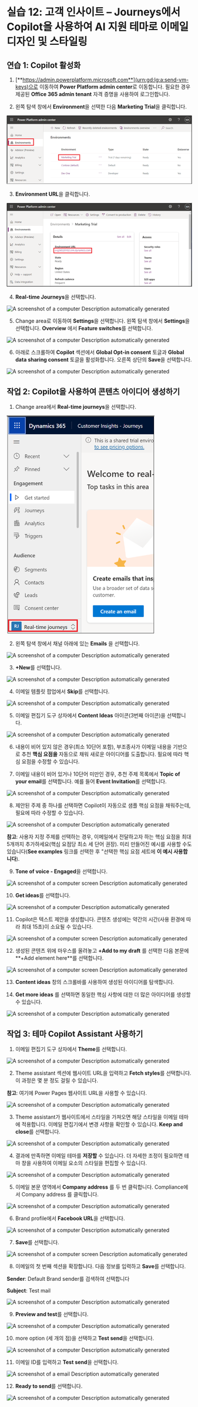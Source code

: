 # 실습 12: 고객 인사이트 – Journeys에서 Copilot을 사용하여 AI 지원 테마로 이메일 디자인 및 스타일링

## 연습 1: Copilot 활성화

1.  [**https://admin.powerplatform.microsoft.com**](urn:gd:lg:a:send-vm-keys)으로
    이동하여 **Power Platform admin center**로 이동합니다. 필요한 경우
    제공된 **Office 365 admin tenant** 자격 증명을 사용하여
    로그인합니다.

2.  왼쪽 탐색 창에서 **Environment**을 선택한 다음 **Marketing Trial**을
    클릭합니다.

![](./media/image1.png)

3.  **Environment URL**을 클릭합니다.

![](./media/image2.png)

4.  **Real-time Journeys**을 선택합니다.

![A screenshot of a computer Description automatically
generated](./media/image3.png)

5.  Change area로 이동하여 **Settings**을 선택합니다. 왼쪽 탐색 창에서
    **Settings**을 선택합니다. **Overview** 에서 **Feature switches**를
    선택합니다.

![A screenshot of a computer Description automatically
generated](./media/image4.png)

6.  아래로 스크롤하여 **Copilot** 섹션에서 **Global Opt-in
    consent** 토글과 **Global data sharing consent** 토글을
    활성화합니다. 오른쪽 상단의 **Save**을 선택합니다.

![A screenshot of a computer Description automatically
generated](./media/image5.png)

## 작업 2: Copilot을 사용하여 콘텐츠 아이디어 생성하기

1.  Change area에서 **Real-time journeys**을 선택합니다.

![](./media/image6.png)

2.  왼쪽 탐색 창에서 채널 아래에 있는 **Emails** 을 선택합니다.

![A screenshot of a computer Description automatically
generated](./media/image7.png)

3.  **+New**를 선택합니다.

![A screenshot of a computer Description automatically
generated](./media/image8.png)

4.  이메일 템플릿 팝업에서 **Skip**를 선택합니다.

![A screenshot of a computer Description automatically
generated](./media/image9.png)

5.  이메일 편집기 도구 상자에서 **Content Ideas** 아이콘(3번째 아이콘)을
    선택합니다.

![A screenshot of a computer Description automatically
generated](./media/image10.png)

6.  내용이 비어 있지 않은 경우(최소 10단어 포함), 부조종사가 이메일
    내용을 기반으로 추천 **핵심 요점을** 자동으로 채워 새로운 아이디어를
    도출합니다. 필요에 따라 핵심 요점을 수정할 수 있습니다.

7.  이메일 내용이 비어 있거나 10단어 미만인 경우, 추천 주제 목록에서
    **Topic of your email**를 선택합니다. 예를 들어 **Event
    Invitation**를 선택합니다.

![A screenshot of a computer Description automatically
generated](./media/image11.png)

8.  제안된 주제 중 하나를 선택하면 Copilot이 자동으로 샘플 핵심 요점을
    채워주는데, 필요에 따라 수정할 수 있습니다.

![A screenshot of a computer Description automatically
generated](./media/image12.png)

**참고**: 사용자 지정 주제를 선택하는 경우, 이메일에서 전달하고자 하는
핵심 요점을 최대 5개까지 추가하세요(핵심 요점당 최소 세 단어 권장). 미리
만들어진 예시를 사용할 수도 있습니다(**See examples** 링크를 선택한 후
"선택한 핵심 요점 세트에 **이 예시 사용합니다**).

9.  **Tone of voice - Engaged**을 선택합니다.

![A screenshot of a computer screen Description automatically
generated](./media/image13.png)

10. **Get ideas**를 선택합니다.

![A screenshot of a computer Description automatically
generated](./media/image14.png)

11. Copilot은 텍스트 제안을 생성합니다. 콘텐츠 생성에는 약간의 시간(사용
    환경에 따라 최대 15초)이 소요될 수 있습니다.

![A screenshot of a computer screen Description automatically
generated](./media/image15.png)

12. 생성된 콘텐츠 위에 마우스를 올려놓고 **+Add to my draft** 를 선택한
    다음 본문에**+Add element here**를 선택합니다.

![A screenshot of a computer screen Description automatically
generated](./media/image16.png)

13. **Content ideas** 창의 스크롤바를 사용하여 생성된 아이디어를
    탐색합니다.

14. **Get more ideas** 를 선택하면 동일한 핵심 사항에 대한 더 많은
    아이디어를 생성할 수 있습니다.

![A screenshot of a computer Description automatically
generated](./media/image17.png)

## 작업 3: 테마 Copilot Assistant 사용하기

1.  이메일 편집기 도구 상자에서 **Theme**를 선택합니다.

![A screenshot of a computer Description automatically
generated](./media/image18.png)

2.  Theme assistant 섹션에 웹사이트 URL을 입력하고 **Fetch styles**를
    선택합니다. 이 과정은 몇 분 정도 걸릴 수 있습니다.

**참고**: 여기에 Power Pages 웹사이트 URL을 사용할 수 있습니다.

![A screenshot of a computer Description automatically
generated](./media/image19.png)

3.  Theme assistant가 웹사이트에서 스타일을 가져오면 해당 스타일을
    이메일 테마에 적용합니다. 이메일 편집기에서 변경 사항을 확인할 수
    있습니다. **Keep and close**를 선택합니다.

![A screenshot of a computer Description automatically
generated](./media/image20.png)

4.  결과에 만족하면 이메일 테마를 **저장할** 수 있습니다. 더 자세한
    조정이 필요하면 테마 창을 사용하여 이메일 요소의 스타일을 편집할 수
    있습니다.

![A screenshot of a computer Description automatically
generated](./media/image21.png)

5.  이메일 본문 영역에서 **Company address** 를 두 번 클릭합니다.
    Compliance에서 Company address 를 클릭합니다.

![A screenshot of a computer Description automatically
generated](./media/image22.png)

6.  Brand profile에서 **Facebook URL**을 선택합니다.

![A screenshot of a computer Description automatically
generated](./media/image23.png)

7.  **Save**를 선택합니다.

![A screenshot of a computer screen Description automatically
generated](./media/image24.png)

8.  이메일의 첫 번째 섹션을 확장합니다. 다음 정보를 입력하고 **Save**를
    선택합니다.

**Sender**: Default Brand sender를 검색하여 선택합니다

**Subject**: Test mail

![A screenshot of a computer Description automatically
generated](./media/image25.png)

9.  **Preview and test**를 선택합니다.

![A screenshot of a computer Description automatically
generated](./media/image26.png)

10. more option (세 개의 점)을 선택하고 **Test send**을 선택합니다.

![A screenshot of a computer Description automatically
generated](./media/image27.png)

11. 이메일 ID를 입력하고 **Test send**을 선택합니다.

![A screenshot of a email Description automatically
generated](./media/image28.png)

12. **Ready to send**를 선택합니다.

![A screenshot of a computer Description automatically
generated](./media/image29.png)
